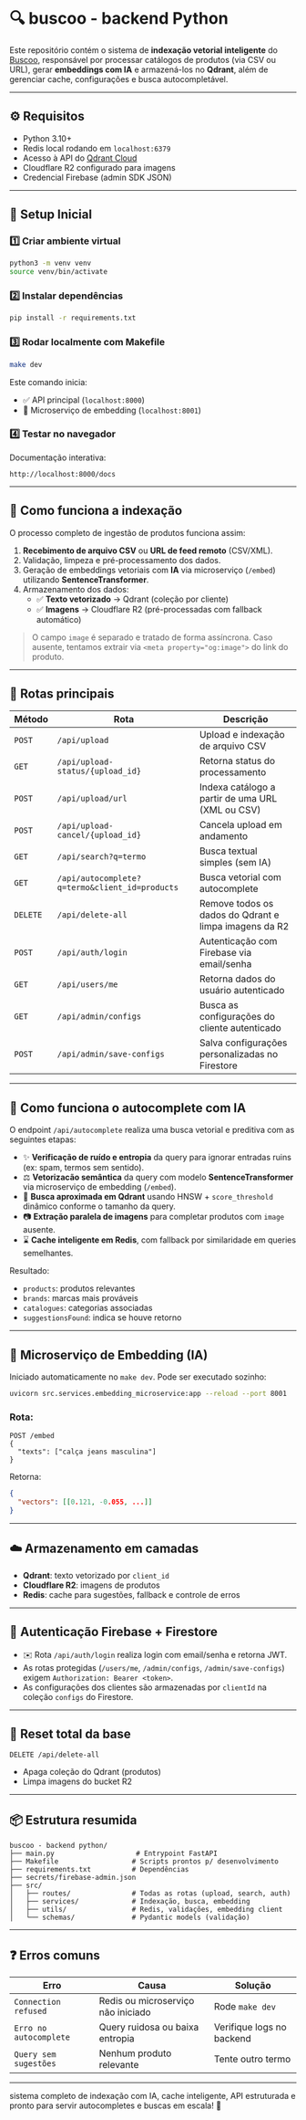 # 🔍 buscoo - backend Python

Este repositório contém o sistema de **indexação vetorial inteligente** do [Buscoo](https://buscoo.ai), responsável por processar catálogos de produtos (via CSV ou URL), gerar **embeddings com IA** e armazená-los no **Qdrant**, além de gerenciar cache, configurações e busca autocompletável.

---

## ⚙️ Requisitos

- Python 3.10+
- Redis local rodando em `localhost:6379`
- Acesso à API do [Qdrant Cloud](https://qdrant.tech/)
- Cloudflare R2 configurado para imagens
- Credencial Firebase (admin SDK JSON)

---

## 🚀 Setup Inicial

### 1️⃣ Criar ambiente virtual

```bash
python3 -m venv venv
source venv/bin/activate
```

### 2️⃣ Instalar dependências

```bash
pip install -r requirements.txt
```

### 3️⃣ Rodar localmente com Makefile

```bash
make dev
```

Este comando inicia:
- ✅ API principal (`localhost:8000`)
- 🧠 Microserviço de embedding (`localhost:8001`)

### 4️⃣ Testar no navegador

Documentação interativa:
```
http://localhost:8000/docs
```

---

## 🧠 Como funciona a indexação

O processo completo de ingestão de produtos funciona assim:

1. **Recebimento de arquivo CSV** ou **URL de feed remoto** (CSV/XML).
2. Validação, limpeza e pré-processamento dos dados.
3. Geração de embeddings vetoriais com **IA** via microserviço (`/embed`) utilizando **SentenceTransformer**.
4. Armazenamento dos dados:
   - ✅ **Texto vetorizado** → Qdrant (coleção por cliente)
   - ✅ **Imagens** → Cloudflare R2 (pré-processadas com fallback automático)

> O campo `image` é separado e tratado de forma assíncrona. Caso ausente, tentamos extrair via `<meta property="og:image">` do link do produto.

---

## 📢 Rotas principais

| Método | Rota | Descrição |
|--------|------|-----------|
| `POST` | `/api/upload` | Upload e indexação de arquivo CSV |
| `GET` | `/api/upload-status/{upload_id}` | Retorna status do processamento |
| `POST` | `/api/upload/url` | Indexa catálogo a partir de uma URL (XML ou CSV) |
| `POST` | `/api/upload-cancel/{upload_id}` | Cancela upload em andamento |
| `GET` | `/api/search?q=termo` | Busca textual simples (sem IA) |
| `GET` | `/api/autocomplete?q=termo&client_id=products` | Busca vetorial com autocomplete |
| `DELETE` | `/api/delete-all` | Remove todos os dados do Qdrant e limpa imagens da R2 |
| `POST` | `/api/auth/login` | Autenticação com Firebase via email/senha |
| `GET` | `/api/users/me` | Retorna dados do usuário autenticado |
| `GET` | `/api/admin/configs` | Busca as configurações do cliente autenticado |
| `POST` | `/api/admin/save-configs` | Salva configurações personalizadas no Firestore |

---

## 🧠 Como funciona o autocomplete com IA

O endpoint `/api/autocomplete` realiza uma busca vetorial e preditiva com as seguintes etapas:

- ✨ **Verificação de ruído e entropia** da query para ignorar entradas ruins (ex: spam, termos sem sentido).
- ⚖️ **Vetorizacão semântica** da query com modelo **SentenceTransformer** via microserviço de embedding (`/embed`).
- 🔎 **Busca aproximada em Qdrant** usando HNSW + `score_threshold` dinâmico conforme o tamanho da query.
- 📷 **Extração paralela de imagens** para completar produtos com `image` ausente.
- ⌛ **Cache inteligente em Redis**, com fallback por similaridade em queries semelhantes.

Resultado:
- `products`: produtos relevantes
- `brands`: marcas mais prováveis
- `catalogues`: categorias associadas
- `suggestionsFound`: indica se houve retorno

---

## 🧰 Microserviço de Embedding (IA)

Iniciado automaticamente no `make dev`. Pode ser executado sozinho:

```bash
uvicorn src.services.embedding_microservice:app --reload --port 8001
```

### Rota:
```http
POST /embed
{
  "texts": ["calça jeans masculina"]
}
```

Retorna:
```json
{
  "vectors": [[0.121, -0.055, ...]]
}
```

---

## ☁️ Armazenamento em camadas

- **Qdrant**: texto vetorizado por `client_id`
- **Cloudflare R2**: imagens de produtos
- **Redis**: cache para sugestões, fallback e controle de erros

---

## 🔐 Autenticação Firebase + Firestore

- ✉️ Rota `/api/auth/login` realiza login com email/senha e retorna JWT.
- As rotas protegidas (`/users/me`, `/admin/configs`, `/admin/save-configs`) exigem `Authorization: Bearer <token>`.
- As configurações dos clientes são armazenadas por `clientId` na coleção `configs` do Firestore.

---

## 🚜 Reset total da base

```http
DELETE /api/delete-all
```

- Apaga coleção do Qdrant (produtos)
- Limpa imagens do bucket R2

---

## 📦 Estrutura resumida

```
buscoo - backend python/
├── main.py                    # Entrypoint FastAPI
├── Makefile                  # Scripts prontos p/ desenvolvimento
├── requirements.txt          # Dependências
├── secrets/firebase-admin.json
├── src/
│   ├── routes/               # Todas as rotas (upload, search, auth)
│   ├── services/             # Indexação, busca, embedding
│   ├── utils/                # Redis, validações, embedding client
│   └── schemas/              # Pydantic models (validação)
```

---

## ❓ Erros comuns

| Erro | Causa | Solução |
|------|-------|---------|
| `Connection refused` | Redis ou microserviço não iniciado | Rode `make dev` |
| `Erro no autocomplete` | Query ruidosa ou baixa entropia | Verifique logs no backend |
| `Query sem sugestões` | Nenhum produto relevante | Tente outro termo |

---
sistema completo de indexação com IA, cache inteligente, API estruturada e pronto para servir autocompletes e buscas em escala! 🚀
